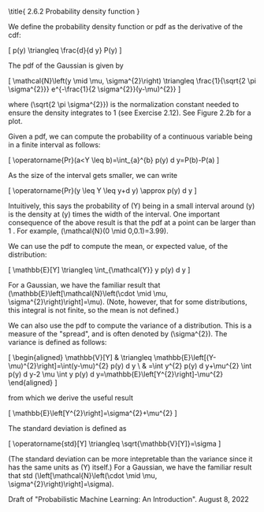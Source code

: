 \title{
2.6.2 Probability density function
}

We define the probability density function or pdf as the derivative of the cdf:

\[
p(y) \triangleq \frac{d}{d y} P(y)
\]

The pdf of the Gaussian is given by

\[
\mathcal{N}\left(y \mid \mu, \sigma^{2}\right) \triangleq \frac{1}{\sqrt{2 \pi \sigma^{2}}} e^{-\frac{1}{2 \sigma^{2}}(y-\mu)^{2}}
\]

where \(\sqrt{2 \pi \sigma^{2}}\) is the normalization constant needed to ensure the density integrates to 1 (see Exercise 2.12). See Figure 2.2b for a plot.

Given a pdf, we can compute the probability of a continuous variable being in a finite interval as follows:

\[
\operatorname{Pr}(a<Y \leq b)=\int_{a}^{b} p(y) d y=P(b)-P(a)
\]

As the size of the interval gets smaller, we can write

\[
\operatorname{Pr}(y \leq Y \leq y+d y) \approx p(y) d y
\]

Intuitively, this says the probability of \(Y\) being in a small interval around \(y\) is the density at \(y\) times the width of the interval. One important consequence of the above result is that the pdf at a point can be larger than 1 . For example, \(\mathcal{N}(0 \mid 0,0.1)=3.99\).

We can use the pdf to compute the mean, or expected value, of the distribution:

\[
\mathbb{E}[Y] \triangleq \int_{\mathcal{Y}} y p(y) d y
\]

For a Gaussian, we have the familiar result that \(\mathbb{E}\left[\mathcal{N}\left(\cdot \mid \mu, \sigma^{2}\right)\right]=\mu\). (Note, however, that for some distributions, this integral is not finite, so the mean is not defined.)

We can also use the pdf to compute the variance of a distribution. This is a measure of the "spread", and is often denoted by \(\sigma^{2}\). The variance is defined as follows:

\[
\begin{aligned}
\mathbb{V}[Y] & \triangleq \mathbb{E}\left[(Y-\mu)^{2}\right]=\int(y-\mu)^{2} p(y) d y \\
& =\int y^{2} p(y) d y+\mu^{2} \int p(y) d y-2 \mu \int y p(y) d y=\mathbb{E}\left[Y^{2}\right]-\mu^{2}
\end{aligned}
\]

from which we derive the useful result

\[
\mathbb{E}\left[Y^{2}\right]=\sigma^{2}+\mu^{2}
\]

The standard deviation is defined as

\[
\operatorname{std}[Y] \triangleq \sqrt{\mathbb{V}[Y]}=\sigma
\]

(The standard deviation can be more intepretable than the variance since it has the same units as \(Y\) itself.) For a Gaussian, we have the familiar result that std \(\left[\mathcal{N}\left(\cdot \mid \mu, \sigma^{2}\right)\right]=\sigma\).

Draft of "Probabilistic Machine Learning: An Introduction". August 8, 2022